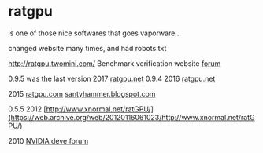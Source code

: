 # ratgpu

is one of those nice softwares that goes vaporware...

changed website many times, and had robots.txt

http://ratgpu.twomini.com/
Benchmark verification website
[forum](https://carbonite.co.za/index.php?threads/ratgpu-benchmark.124721/)

0.9.5 was the last version
2017
[ratgpu.net](https://web.archive.org/web/20171102080803/http://ratgpu.net:80/)
0.9.4
2016
[ratgpu.net](https://web.archive.org/web/20161101214316/http://ratgpu.net/)

2015
[ratgpu.com](https://web.archive.org/web/20151120112731/http://ratgpu.com/)
[santyhammer.blogspot.com](https://web.archive.org/web/20150819212601/http://santyhammer.blogspot.com/)

0.5.5
2012
[http://www.xnormal.net/ratGPU/](https://web.archive.org/web/20120116061023/http://www.xnormal.net/ratGPU/)

2010
[NVIDIA deve forum](https://forums.developer.nvidia.com/t/ratgpu-opencl-ray-tracer/18466)

